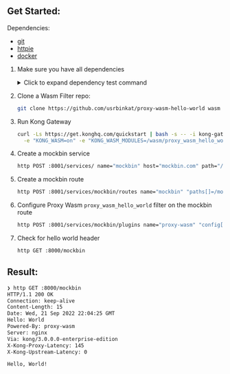 ## Get Started:

Dependencies:
* [git](https://git-scm.com/book/en/v2/Getting-Started-Installing-Git)
* [httpie](https://httpie.io/docs/cli/installation)
* [docker](https://www.docker.com/products/docker-desktop/)

1. Make sure you have all dependencies

    <details>
    <summary>Click to expand dependency test command</summary>
    
    ```bash
    bash -c "cat <<EOF | bash -es --
    git --version
    httpie --version
    docker --version
    EOF"
    ```
    
    </details>

1. Clone a Wasm Filter repo:

    ```bash
    git clone https://github.com/usrbinkat/proxy-wasm-hello-world wasm
    ```

2. Run Kong Gateway

    ```bash
    curl -Ls https://get.konghq.com/quickstart | bash -s -- -i kong-gateway-internal -t 3.0.0.0-wasmer \
      -e "KONG_WASM=on" -e "KONG_WASM_MODULES=/wasm/proxy_wasm_hello_world.wasm" -v $(pwd)/wasm:/wasm
    ```

3. Create a mockbin service

    ```bash
    http POST :8001/services/ name="mockbin" host="mockbin.com" path="/bin/ccb2968e-08e8-43af-babd-878c9f269486" protocol="http"
    ```

4. Create a mockbin route
    ```bash
    http POST :8001/services/mockbin/routes name="mockbin" "paths[]=/mockbin"
    ```

5. Configure Proxy Wasm `proxy_wasm_hello_world` filter on the mockbin route
    ```bash
    http POST :8001/services/mockbin/plugins name="proxy-wasm" "config[filters][0][name]=proxy_wasm_hello_world"
    ```

6. Check for hello world header
    ```bash
    http GET :8000/mockbin
    ```

## Result:
```bash
❯ http GET :8000/mockbin
HTTP/1.1 200 OK
Connection: keep-alive
Content-Length: 15
Date: Wed, 21 Sep 2022 22:04:25 GMT
Hello: World
Powered-By: proxy-wasm
Server: nginx
Via: kong/3.0.0.0-enterprise-edition
X-Kong-Proxy-Latency: 145
X-Kong-Upstream-Latency: 0

Hello, World!

```